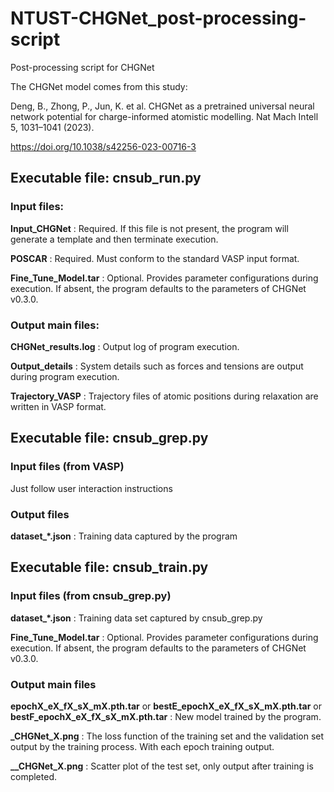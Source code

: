 # NTUST-CHGNet_post-processing-script
Post-processing script for CHGNet

The CHGNet model comes from this study:

Deng, B., Zhong, P., Jun, K. et al. CHGNet as a pretrained universal neural network potential for charge-informed atomistic modelling. Nat Mach Intell 5, 1031–1041 (2023). 

https://doi.org/10.1038/s42256-023-00716-3

## Executable file: cnsub_run.py
### Input files:
**Input_CHGNet** : Required. If this file is not present, the program will generate a template and then terminate execution.

**POSCAR** : Required. Must conform to the standard VASP input format.

**Fine_Tune_Model.tar** : Optional. Provides parameter configurations during execution. If absent, the program defaults to the parameters of CHGNet v0.3.0.

### Output main files:
**CHGNet_results.log** : Output log of program execution.

**Output_details** : System details such as forces and tensions are output during program execution.

**Trajectory_VASP** : Trajectory files of atomic positions during relaxation are written in VASP format.


## Executable file: cnsub_grep.py
### Input files (from VASP)
Just follow user interaction instructions

### Output files
**dataset_*.json** : Training data captured by the program


## Executable file: cnsub_train.py
### Input files (from cnsub_grep.py)
**dataset_*.json** : Training data set captured by cnsub_grep.py

**Fine_Tune_Model.tar** : Optional. Provides parameter configurations during execution. If absent, the program defaults to the parameters of CHGNet v0.3.0.

### Output main files
**epochX_eX_fX_sX_mX.pth.tar** or **bestE_epochX_eX_fX_sX_mX.pth.tar** or **bestF_epochX_eX_fX_sX_mX.pth.tar** : New model trained by the program.

**_CHGNet_X.png** : The loss function of the training set and the validation set output by the training process. With each epoch training output.

**__CHGNet_X.png** : Scatter plot of the test set, only output after training is completed.
